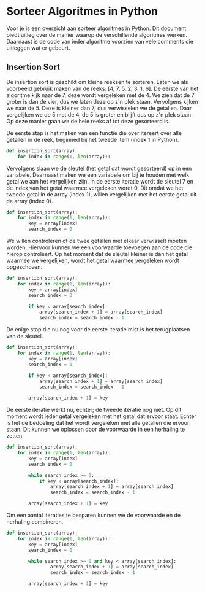 # Sorteer Algoritmes in Python

Voor je is een overzicht aan sorteer algoritmes in Python.
Dit document biedt uitleg over de manier waarop de verschillende algoritmes werken.
Daarnaast is de code van ieder algoritme voorzien van vele comments die uitleggen wat er gebeurt.

## Insertion Sort

De insertion sort is geschikt om kleine reeksen te sorteren.
Laten we als voorbeeld gebruik maken van de reeks: [4, 7, 5, 2, 3, 1, 6].
De eerste van het algoritme kijk naar de 7, deze wordt vergeleken met de 4.
We zien dat de 7 groter is dan de vier, dus we laten deze op z'n plek staan.
Vervolgens kijken we naar de 5. Deze is kleiner dan 7; dus verwisselen we de getallen.
Daar vergelijken we de 5 met de 4, de 5 is groter en blijft dus op z'n plek staan.
Op deze manier gaan we de hele reeks af tot deze gesorteerd is.

De eerste stap is het maken van een functie die over itereert over alle getallen in de reek, 
beginned bij het tweede item (index 1 in Python).

```python
def insertion_sort(array):
    for index in range(1, len(array)):
```

Vervolgens slaan we de sleutel (het getal dat wordt gesorteerd) op in een variabele.
Daarnaast maken we een variabele om bij te houden met welk getal we aan het vergelijken zijn.
In de eerste iteratie wordt de sleutel 7 en de index van het getal waarmee vergeleken wordt 0.
Dit omdat we het tweede getal in de array (index 1), willen vergelijken met het eerste getal uit de array (index 0).

```python
def insertion_sort(array):
    for index in range(1, len(array)):
        key = array[index]
        search_index = 0
```

We willen controleren of de twee getallen met elkaar verwisselt moeten worden.
Hiervoor kunnen we een voorwaarde toevoegen aan de code die hierop controleert.
Op het moment dat de sleutel kleiner is dan het getal waarmee we vergelijken, 
wordt het getal waarmee vergeleken wordt opgeschoven.

```python
def insertion_sort(array):
    for index in range(1, len(array)):
        key = array[index]
        search_index = 0

        if key < array[search_index]:
            array[search_index + 1] = array[search_index]
            search_index = search_index - 1
```

De enige stap die nu nog voor de eerste iteratie mist is het terugplaatsen van de sleutel.

```python
def insertion_sort(array):
    for index in range(1, len(array)):
        key = array[index]
        search_index = 0

        if key < array[search_index]:
            array[search_index + 1] = array[search_index]
            search_index = search_index - 1

        array[search_index + 1] = key
```

De eerste iteratie werkt nu, echter; de tweede iteratie nog niet.
Op dit moment wordt ieder getal vergeleken met het getal dat ervoor staat.
Echter is het de bedoeling dat het wordt vergeleken met alle getallen die ervoor staan.
Dit kunnen we oplossen door de voorwaarde in een herhaling te zetten

```python
def insertion_sort(array):
    for index in range(1, len(array)):
        key = array[index]
        search_index = 0

        while search_index >= 0:
            if key < array[search_index]:
                array[search_index + 1] = array[search_index]
                search_index = search_index - 1

        array[search_index + 1] = key
```

Om een aantal iteraties te besparen kunnen we de voorwaarde en de herhaling combineren.

```python
def insertion_sort(array):
    for index in range(1, len(array)):
        key = array[index]
        search_index = 0

        while search_index >= 0 and key < array[search_index]:
                array[search_index + 1] = array[search_index]
                search_index = search_index - 1

        array[search_index + 1] = key
```